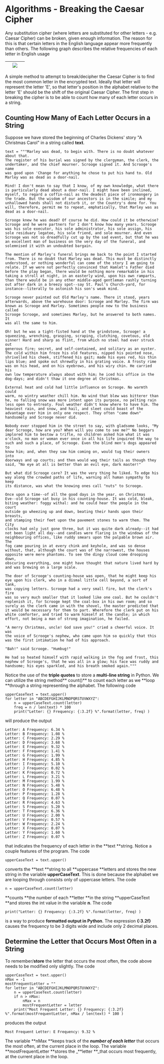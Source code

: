 # Algorithms - Breaking the Caesar Cipher

Any substitution cipher \(where letters are substituted for other letters - e.g. Caesar Cipher\) can be broken, given enough information. The reason for this is that certain letters in the English language appear more frequently than others. The following graph describes the relative frequencies of each letter in English usage

|  | ![](/assets/480px-EnglishLanguageFrequency-slf.png) |  |
| :--- | :---: | :--- |


A simple method to attempt to break/decipher the Caesar Cipher is to find the most common letter in the encrypted text. Ideally that letter will represent the letter 'E', so that letter's position in the alphabet relative to the letter 'E' should be the shift of the original Caesar Cipher.  The first step in breaking the cipher is to be able to count how many of each letter occurs in a string.

## Counting How Many of Each Letter Occurs in a String

Suppose we have stored the beginning of Charles Dickens' story "A Christmas Carol" in a string called **text**.

```
text = """Marley was dead, to begin with. There is no doubt whatever about that.
The register of his burial was signed by the clergyman, the clerk, the
undertaker, and the chief mourner. Scrooge signed it. And Scrooge's name
was good upon 'Change for anything he chose to put his hand to. Old
Marley was as dead as a door-nail.

Mind! I don't mean to say that I know, of my own knowledge, what there
is particularly dead about a door-nail. I might have been inclined,
myself, to regard a coffin-nail as the deadest piece of ironmongery in
the trade. But the wisdom of our ancestors is in the simile; and my
unhallowed hands shall not disturb it, or the Country's done for. You
will, therefore, permit me to repeat, emphatically, that Marley was as
dead as a door-nail.

Scrooge knew he was dead? Of course he did. How could it be otherwise?
Scrooge and he were partners for I don't know how many years. Scrooge
was his sole executor, his sole administrator, his sole assign, his
sole residuary legatee, his sole friend, and sole mourner. And even
Scrooge was not so dreadfully cut up by the sad event, but that he was
an excellent man of business on the very day of the funeral, and
solemnised it with an undoubted bargain.

The mention of Marley's funeral brings me back to the point I started
from. There is no doubt that Marley was dead. This must be distinctly
understood, or nothing wonderful can come of the story I am going to
relate. If we were not perfectly convinced that Hamlet's Father died
before the play began, there would be nothing more remarkable in his
taking a stroll at night, in an easterly wind, upon his own ramparts,
than there would be in any other middle-aged gentleman rashly turning
out after dark in a breezy spot--say St. Paul's Church-yard, for
instance--literally to astonish his son's weak mind.

Scrooge never painted out Old Marley's name. There it stood, years
afterwards, above the warehouse door: Scrooge and Marley. The firm was
known as Scrooge and Marley. Sometimes people new to the business called
Scrooge Scrooge, and sometimes Marley, but he answered to both names. It
was all the same to him.

Oh! but he was a tight-fisted hand at the grindstone, Scrooge! a
squeezing, wrenching, grasping, scraping, clutching, covetous, old
sinner! Hard and sharp as flint, from which no steel had ever struck out
generous fire; secret, and self-contained, and solitary as an oyster.
The cold within him froze his old features, nipped his pointed nose,
shrivelled his cheek, stiffened his gait; made his eyes red, his thin
lips blue; and spoke out shrewdly in his grating voice. A frosty rime
was on his head, and on his eyebrows, and his wiry chin. He carried his
own low temperature always about with him; he iced his office in the
dog-days; and didn't thaw it one degree at Christmas.

External heat and cold had little influence on Scrooge. No warmth could
warm, no wintry weather chill him. No wind that blew was bitterer than
he, no falling snow was more intent upon its purpose, no pelting rain
less open to entreaty. Foul weather didn't know where to have him. The
heaviest rain, and snow, and hail, and sleet could boast of the
advantage over him in only one respect. They often "came down"
handsomely and Scrooge never did.

Nobody ever stopped him in the street to say, with gladsome looks, "My
dear Scrooge, how are you? When will you come to see me?" No beggars
implored him to bestow a trifle, no children asked him what it was
o'clock, no man or woman ever once in all his life inquired the way to
such and such a place, of Scrooge. Even the blind men's dogs appeared to
know him; and, when they saw him coming on, would tug their owners into
doorways and up courts; and then would wag their tails as though they
said, "No eye at all is better than an evil eye, dark master!"

But what did Scrooge care? It was the very thing he liked. To edge his
way along the crowded paths of life, warning all human sympathy to keep
its distance, was what the knowing ones call "nuts" to Scrooge.

Once upon a time--of all the good days in the year, on Christmas
Eve--old Scrooge sat busy in his counting-house. It was cold, bleak,
biting weather: foggy withal: and he could hear the people in the court
outside go wheezing up and down, beating their hands upon their breasts,
and stamping their feet upon the pavement stones to warm them. The City
clocks had only just gone three, but it was quite dark already--it had
not been light all day--and candles were flaring in the windows of the
neighbouring offices, like ruddy smears upon the palpable brown air. The
fog came pouring in at every chink and keyhole, and was so dense
without, that, although the court was of the narrowest, the houses
opposite were mere phantoms. To see the dingy cloud come drooping down,
obscuring everything, one might have thought that nature lived hard by
and was brewing on a large scale.

The door of Scrooge's counting-house was open, that he might keep his
eye upon his clerk, who in a dismal little cell beyond, a sort of tank,
was copying letters. Scrooge had a very small fire, but the clerk's fire
was so very much smaller that it looked like one coal. But he couldn't
replenish it, for Scrooge kept the coal-box in his own room; and so
surely as the clerk came in with the shovel, the master predicted that
it would be necessary for them to part. Wherefore the clerk put on his
white comforter, and tried to warm himself at the candle; in which
effort, not being a man of strong imagination, he failed.

"A merry Christmas, uncle! God save you!" cried a cheerful voice. It was
the voice of Scrooge's nephew, who came upon him so quickly that this
was the first intimation he had of his approach.

"Bah!" said Scrooge. "Humbug!"

He had so heated himself with rapid walking in the fog and frost, this
nephew of Scrooge's, that he was all in a glow; his face was ruddy and
handsome; his eyes sparkled, and his breath smoked again."""
```

Notice the use of the **triple quotes** to store a **multi-line string** in Python.  We can utilize the string method** count\(\)** to count each letter as we **loop **through a string representing the alphabet.  The following code

```
upperCaseText = text.upper()
for letter in "ABCDEFGHIJKLMNOPQRSTUVWXYZ":
    n = upperCaseText.count(letter)
    freq = n / len(text) * 100
    print("Letter: {} Frequency: {:3.2f} %".format(letter, freq) )
```

will produce the output

```
Letter: A Frequency: 6.34 %
Letter: B Frequency: 1.08 %
Letter: C Frequency: 2.29 %
Letter: D Frequency: 3.68 %
Letter: E Frequency: 9.32 %
Letter: F Frequency: 1.41 %
Letter: G Frequency: 1.99 %
Letter: H Frequency: 4.85 %
Letter: I Frequency: 5.10 %
Letter: J Frequency: 0.02 %
Letter: K Frequency: 0.72 %
Letter: L Frequency: 3.21 %
Letter: M Frequency: 1.99 %
Letter: N Frequency: 5.48 %
Letter: O Frequency: 6.48 %
Letter: P Frequency: 1.28 %
Letter: Q Frequency: 0.07 %
Letter: R Frequency: 4.63 %
Letter: S Frequency: 5.20 %
Letter: T Frequency: 6.36 %
Letter: U Frequency: 2.00 %
Letter: V Frequency: 0.57 %
Letter: W Frequency: 2.24 %
Letter: X Frequency: 0.07 %
Letter: Y Frequency: 1.60 %
Letter: Z Frequency: 0.07 %
```

that indicates the frequency of each letter in the **text **string. Notice a couple features of the program.  The code

```
upperCaseText = text.upper()
```

converts the **text **string to all **uppercase **letters and stores the new string in the variable **upperCaseText**.  This is done because the alphabet we are looping through consists only of uppercase letters.  The code

```
n = upperCaseText.count(letter)
```

**counts **the number of each **letter **in the string **upperCaseText **and stores the int value in the variable **n**.  The code

```
print("Letter: {} Frequency: {:3.2f} %".format(letter, freq) )
```

is a way to produce **formatted output in Python**.  The expression **{:3.2f}**  causes the frequency to be 3 digits wide and include only 2 decimal places.

## Determine the Letter that Occurs Most Often in a String

To remember/**store** the letter that occurs the most often, the code above needs to be modified only slightly.  The code

```
upperCaseText = text.upper()
nMax = -1
mostFrequentLetter = ""
for letter in "ABCDEFGHIJKLMNOPQRSTUVWXYZ":
    n = upperCaseText.count(letter)
    if n > nMax:
        nMax = n
        mostFrequentLetter = letter
    print("Most Frequent Letter: {} Frequency: {:3.2f} %".format(mostFrequentLetter, nMax / len(text) * 100 )
```

produces the output

```
Most Frequent Letter: E Frequency: 9.32 %
```

The variable **nMax **keeps track of the _**number of each letter**_ that occurs the most often, at the current place in the loop.  The variable **mostFrequentLetter **stores the _**letter **_that occurs most frequently, at the current place in the loop.

